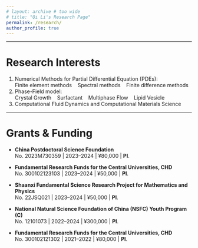 ```yaml
---
# layout: archive # too wide
# title: "Qi Li's Research Page"
permalink: /research/
author_profile: true
---
```


<!-- 放关于研究的详细内容 -->
<!--{% include toc %} -->
---

# Research Interests 

1. Numerical Methods for Partial Differential Equation (PDEs):  
   Finite element methods &nbsp;&nbsp; Spectral methods &nbsp;&nbsp; Finite difference methods 
2. Phase-Field model:  
Crystal Growth &nbsp;&nbsp; Surfactant &nbsp;&nbsp; Multiphase Flow &nbsp;&nbsp; Lipid Vesicle
3. Computational Fluid Dynamics and Computational Materials Science

---

# Grants & Funding

- **China Postdoctoral Science Foundation**   
  No. 2023M730359 | 2023–2024 | ¥80,000 | **PI**.

- **Fundamental Research Funds for the Central Universities, CHD**   
  No. 300102123103 | 2023–2024 | ¥50,000 | **PI**.

- **Shaanxi Fundamental Science Research Project for Mathematics and Physics**   
  No. 22JSQ021 | 2023–2024 | ¥50,000 | **PI**.

- **National Natural Science Foundation of China (NSFC) Youth Program (C)**   
  No. 12101073 | 2022–2024 | ¥300,000 | **PI**.

- **Fundamental Research Funds for the Central Universities, CHD**   
  No. 300102121302 | 2021–2022 | ¥80,000 | **PI**.
  

<!-- - **NSFC General Program** (No. 87654321) | 2020–2023 | ¥800,000  
  *Parallel computing for multiphysics systems*. Co-developed [CFD-Solver](https://github.com/xxx), **Co-PI**. -->






<!--


# Research Experiences 

## 1. Numerical Simulation of Plasma Equilibrium Evolution in Nuclear Fusion 

*Undergraduate Research Program at USTC* 

Supervisor: [Prof. Mengping ZHANG](https://dsxt.ustc.edu.cn/zj_ywjs.asp?zzid=860 "Prof. Mengping ZHANG's homepage"){:target="_blank"} 

07/2021 ~ 05/2022, USTC 

Defense: 12/30/2022 

The controlled nuclear fusion is one of the most prospective solution to the energy crisis and environmental problems. The tokamak has been widely investigated as the most feasible magnetically confined fusion device. Tearing mode instabilities have great influence on the fusion reaction thus worth studying. 

In this research, in order to simulate the evolution process of tokamak plasma instability numerically, we reviewed different formulations of the MHD equations, selected a suitable type of non-conservative resistive MHD, and developed a parallel solver using hybrid finite difference-Fourier pseudo spectral method in cylindrical coordinates. Using our solver, we simulated the (m,n)=(2,1) resistive tearing mode instability, and checked the results against those obtained from the CLT and M3D-C1 code with researchers from Institute of Plasma Physics, Chinese Academy of Science. Our solver exhibits satisfactory performance in conserving numerical divergence of the magnetic field, fitting the theoretical relation between logarithmic growth rate of kinetic energy and resistivity, revealing the tearing mode structure independent of initial perturbation at the linear stage, and reaching the final saturation stage. 

Below is a plot of the perturbation on the toroidal component of the electric field at time T=7000, which reveals the resistive tearing mode structure and should be independent of the initial perturbation, and a log-plot of kinetic energy evolution under different resistivity. Our code reveals the linear growing stage, mode structure and the logarithmic growth rate very well. 

<center>
    <img style = "
        border-radius: 0.3125em;
        box-shadow: 0 2px 4px 0 rgba(34,36,38,.12),0 2px 10px 0 rgba(34,36,38,.08);" 
        src = "../files/undergraduate-research-program/cpt_13.png" 
        width = "46.5%">
    <img style = "
        border-radius: 0.3125em;
        box-shadow: 0 2px 4px 0 rgba(34,36,38,.12),0 2px 10px 0 rgba(34,36,38,.08);" 
        src = "../files/undergraduate-research-program/energy.png" 
        width = "50%">
    <br />
    <div style = "
        color: orange;
        border-bottom: 1px solid #d9d9d9;
        display: inline-block;
        color: #999;
        padding: 2px;">
        left: tearing mode structure; right: kinetic energy
    </div>
    <p> </p>
</center>

We virtually discussed this research with [Prof. Chi-Wang SHU](https://www.dam.brown.edu/people/shu/ "Prof. Chi-Wang SHU' homepage"){:target="_blank"}. Thanks for his discussion and advice. 

Research report (in Chinese) preview: [here](../files/undergraduate-research-program/main.pdf){:target="_blank"}; Defense PPT (in Chinese) preview: [here](../files/undergraduate-research-program/PPT.pdf){:target="_blank"}. 

*[MHD]: Magnetohydrodynamics 


## 2. Positivity-Preserving Conservative Low-Rank Methods for Vlasov Dynamics 

Supervisor: [Prof. Xiangxiong ZHANG](https://www.math.purdue.edu/~zhan1966/ "Prof. Xiangxiong ZHANG's homepage"){:target="_blank"} 

06/2022 ~ 08/2022, Purdue University (remote) 

The high-dimensionality of Vlasov dynamics makes it expensive to solve by traditional numerical methods. Utilizing the low-rank structure of the solution, people have developed cost-efficient methods using low-rank matrix/tensor approximation. However, very often a low-rank approximation of a given non-negative matrix (which corresponds to the solution) can have negative elements which results in non-physical solutions. In this research, our goal is to develop a cost-efficient positivity-preserving conservative low-rank method to solve this problem. We designed two algorithms, one is the tangent-space accelerated alternating projection algorithm, and the other is the nuclear norm optimization, both with macroscopic quantities conservation. 

We virtually discussed this research with [Prof. Jing-Mei QIU](https://jingmeiqiu.github.io/ "Prof. Jing-Mei QIU's homepage"){:target="_blank"}. Thanks for her discussion and data. 

<center>
    <img style = "
        border-radius: 0.3125em;
        box-shadow: 0 2px 4px 0 rgba(34,36,38,.12),0 2px 10px 0 rgba(34,36,38,.08);" 
        src = "../files/summer-research/1.png" 
        width = "90%">
    <br />
    <div style = "
        color: orange;
        border-bottom: 1px solid #d9d9d9;
        display: inline-block;
        color: #999;
        padding: 2px;">
        original data from a conservative dynamic low-rank Vlasov solver
    </div>
    <p> </p>
</center>

<center>
    <img style = "
        border-radius: 0.3125em;
        box-shadow: 0 2px 4px 0 rgba(34,36,38,.12),0 2px 10px 0 rgba(34,36,38,.08);" 
        src = "../files/summer-research/2.png" 
        width = "90%">
    <br />
    <div style = "
        color: orange;
        border-bottom: 1px solid #d9d9d9;
        display: inline-block;
        color: #999;
        padding: 2px;">
        using tangent-space based alternating projection
    </div>
    <p> </p>
</center>

<center>
    <img style = "
        border-radius: 0.3125em;
        box-shadow: 0 2px 4px 0 rgba(34,36,38,.12),0 2px 10px 0 rgba(34,36,38,.08);" 
        src = "../files/summer-research/3.png" 
        width = "90%">
    <br />
    <div style = "
        color: orange;
        border-bottom: 1px solid #d9d9d9;
        display: inline-block;
        color: #999;
        padding: 2px;">
        using nuclear norm minimization
    </div>
    <p> </p>
</center>


## 3. Discontinuous Galerkin Methods for the p-Laplace Equation 

*Bachelor's Thesis at USTC* 

Supervisor: [Prof. Yan XU](https://faculty.ustc.edu.cn/yxu "Prof. Yan XU's homepage"){:target="_blank"} 

12/2022 ~ 06/2023, USTC 

Defense: 06/07/2023 

We study the high-order local discontinuous Galerkin (LDG) method for the p-Laplace equation. We reformulate our spatial discretization as an equivalent convex minimization problem and use a preconditioned gradient descent method as the nonlinear solver. For the first time, a weighted preconditioner that provides hk-independent convergence is applied in the LDG setting. For polynomial order k ≥ 1, we rigorously establish the solvability of our scheme and provide a priori error estimates in a mesh-dependent energy norm. Our error estimates are under a different and non-equivalent distance from existing LDG results. For arbitrarily high-order polynomials under the assumption that the exact solution has enough regularity, the error estimates demonstrate the potential for high-order accuracy. Our numerical results exhibit the desired convergence speed facilitated by the preconditioner, and we observe best convergence rates in gradient variables in alignment with linear LDG, and optimal rates in the primal variable when 1 < p ≤ 2. 

arXiv preprint (submitted): [here](https://arxiv.org/abs/2311.09119 "arXiv link"){:target="_blank"} 


---


# Numerical PDE Programming (choronological order) 

| PDE | method | domain | mesh | language |
| --- | --- | --- | --- | --- |
| Poisson (Dirichlet) | 2-order FD | 2D rectangle | uniform Cartesian | Matlab |
| compressible Euler | 5-order FD-WENO | 1D interval | uniform Cartesian | Fortran |
| compressible Navier--Stokes | 5-order FD-WENO | 2D rectangle | uniform Cartesian | Fortran + OpenMP |
| Hamilton-Jacobi | 5-order FD-WENO | 2D rectangle | uniform Cartesian | Fortran + OpenMP |
| compressible RMHD | 5-order FD-HJ | 2D rectangle | uniform Cartesian | Fortran + OpenMP |
| compressible RMHD | 4-order FD-HJ + Fourier | 3D toroidal with rectangular section | uniform Cylindrical | Fortran + OpenMP |
| compressible RMHD | 3-order FD-HJ + Fourier | 3D toroidal with circular section | uniform Cartesian (embedded) | Fortran + OpenMP + MPI |
| compressible MHD | arbitrary-degree DG (locally div-free) | 2D rectangle | arbitrary Cartesian | Fortran + OpenMP + MPI |
| Poisson | arbitrary-degree FEM | 1D interval | arbitrary Cartesian | Matlab |
| Poisson | quadratic FEM | 2D polygon | triangular | Matlab |
| Poisson | LDG | 1D interval | arbitrary Cartesian | Matlab |
| Poisson | HDG | 1D interval | arbitrary Cartesian | Matlab |
| Poisson | arbitrary-degree MD-LDG (good results up to k=9) | 2D polygon | triangular | Matlab |
| p-Laplace | arbitrary-degree LDG | 1D interval | arbitrary Cartesian | Matlab |
| p-Laplace | arbitrary-degree LDG | 2D polygon | triangular | Matlab |
| mixed FEM | arbitrary-degree FEM | 2D polygon | triangular | MFEM |



-->